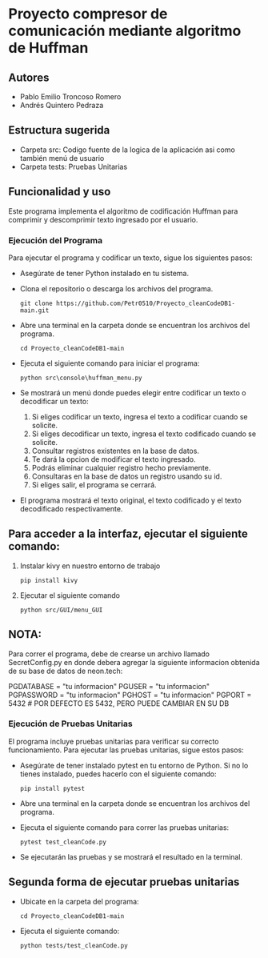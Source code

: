 # Proyecto compresor de comunicación mediante algoritmo de Huffman

## Autores

- Pablo Emilio Troncoso Romero
- Andrés Quintero Pedraza

## Estructura sugerida

- Carpeta src: Codigo fuente de la logica de la aplicación asi como también menú de    usuario
- Carpeta tests: Pruebas Unitarias 

## Funcionalidad y uso

Este programa implementa el algoritmo de codificación Huffman para comprimir y descomprimir texto ingresado por el usuario.

### Ejecución del Programa

Para ejecutar el programa y codificar un texto, sigue los siguientes pasos:

- Asegúrate de tener Python instalado en tu sistema.

- Clona el repositorio o descarga los archivos del programa.

    `git clone https://github.com/Petr0510/Proyecto_cleanCodeDB1-main.git`

- Abre una terminal en la carpeta donde se encuentran los archivos del programa.

    `cd Proyecto_cleanCodeDB1-main`

- Ejecuta el siguiente comando para iniciar el programa: 

    `python src\console\huffman_menu.py`

- Se mostrará un menú donde puedes elegir entre codificar un texto o decodificar un texto:

    1. Si eliges codificar un texto, ingresa el texto a codificar cuando se solicite.
    2. Si eliges decodificar un texto, ingresa el texto codificado cuando se solicite.
    3. Consultar registros existentes en la base de datos.
    4. Te dará la opcion de modificar el texto ingresado.
    5. Podrás eliminar cualquier registro hecho previamente.
    6. Consultaras en la base de datos un registro usando su id.
    7. Si eliges salir, el programa se cerrará.

- El programa mostrará el texto original, el texto codificado y el texto decodificado respectivamente.

## Para acceder a la interfaz, ejecutar el siguiente comando:

1. Instalar kivy en nuestro entorno de trabajo
    
    `pip install kivy`

2. Ejecutar el siguiente comando

    `python src/GUI/menu_GUI`

## NOTA: 

Para correr el programa, debe de crearse un archivo llamado SecretConfig.py en donde debera agregar la siguiente informacion obtenida de su base de datos de neon.tech:

PGDATABASE = "tu informacion" 
PGUSER = "tu informacion" 
PGPASSWORD = "tu informacion" 
PGHOST = "tu informacion" 
PGPORT = 5432 # POR DEFECTO ES 5432, PERO PUEDE CAMBIAR EN SU DB 


### Ejecución de Pruebas Unitarias
El programa incluye pruebas unitarias para verificar su correcto funcionamiento. Para ejecutar las pruebas unitarias, sigue estos pasos:

- Asegúrate de tener instalado pytest en tu entorno de Python. Si no lo tienes instalado, puedes hacerlo con el siguiente comando:

    `pip install pytest`

- Abre una terminal en la carpeta donde se encuentran los archivos del programa.
- Ejecuta el siguiente comando para correr las pruebas unitarias:

    `pytest test_cleanCode.py`

- Se ejecutarán las pruebas y se mostrará el resultado en la terminal.


## Segunda forma de ejecutar pruebas unitarias

- Ubicate en la carpeta del programa:

    `cd Proyecto_cleanCodeDB1-main`

- Ejecuta el siguiente comando:

    `python tests/test_cleanCode.py`





